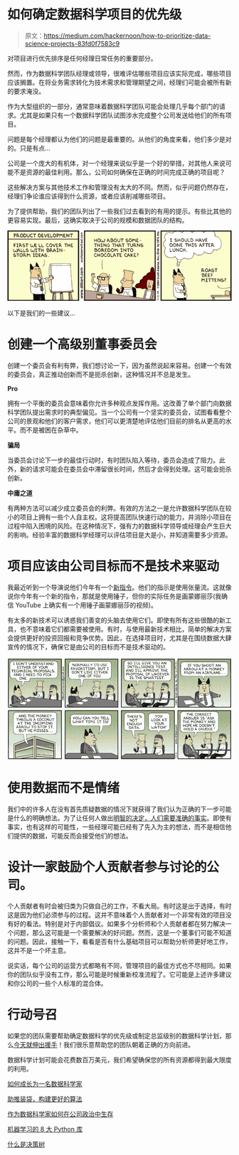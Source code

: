 # 如何确定数据科学项目的优先级

> 原文：<https://medium.com/hackernoon/how-to-prioritize-data-science-projects-83fd0f7583c9>

对项目进行优先排序是任何经理日常任务的重要部分。

然而，作为数据科学团队经理或领导，很难评估哪些项目应该实际完成，哪些项目应该搁置。在将业务需求转化为技术需求和管理期望之间，经理们可能会被所有新的要求淹没。

作为大型组织的一部分，通常意味着数据科学团队可能会处理几乎每个部门的请求。尤其是如果只有一个数据科学团队试图涉水完成整个公司发送给他们的所有项目。

问题是每个经理都认为他们的问题是最重要的。从他们的角度来看，他们多少是对的。只是有点…

公司是一个庞大的有机体，对一个经理来说似乎是一个好的举措，对其他人来说可能不是资源的最佳利用。那么，公司如何确保在正确的时间完成正确的项目呢？

这些解决方案与其他技术工作和管理没有太大的不同。然而，似乎问题仍然存在，经理们争论谁应该得到什么资源，或者应该削减哪些项目。

为了提供帮助，我们的团队列出了一些我们过去看到的有用的提示。有些比其他的更容易实现。最后，这确实取决于公司的规模和数据团队的结构。

![](img/cdd1831db2b6c4109c74c74bfb050af3.png)

以下是我们的一些建议…

# 创建一个高级别董事委员会

创建一个委员会有利有弊，我们想讨论一下，因为虽然说起来容易。创建一个有效的委员会，真正推动创新而不是扼杀创新，这种情况并不总是发生。

**Pro**

拥有一个平衡的委员会意味着你允许多种观点发挥作用。这改善了单个部门向数据科学团队提出需求时的典型偏见。当一个公司有一个坚实的委员会，试图看看整个公司的景观和他们的客户需求，他们可以更清楚地评估他们目前的排名从更高的水平。而不是被困在杂草中。

**骗局**

当委员会讨论下一步的最佳行动时，有时团队陷入等待，委员会造成了阻力。此外，新的请求可能会在委员会中滞留很长时间，然后才会得到处理。这可能会扼杀创新。

**中庸之道**

有两种方法可以减少成立委员会的利弊。有效的方法之一是允许数据科学团队在较小的项目上拥有一些个人自主权。这将提高团队快速行动的能力，并消除小项目在过程中陷入困境的风险。在这种情况下，强有力的数据科学领导或经理会产生巨大的影响。经验丰富的数据科学经理可以评估项目是大是小，并知道需要多少资源。

# 项目应该由公司目标而不是技术来驱动

我最近听到一个导演说他们今年有一个[新指令](https://www.business-case-analysis.com/business-strategy.html)。他们的指示是使用张量流。这就像说你今年有一个新的指令，那就是使用锤子，但你的实际任务是画蒙娜丽莎(我确信 YouTube 上确实有一个用锤子画蒙娜丽莎的视频)。

有太多的新技术可以诱惑我们善变的头脑去使用它们。即使有所有这些很酷的新工具，也不意味着它们都需要被使用。有时，与使用最新技术相比，简单的解决方案会提供更好的投资回报和竞争优势。因此，在选择项目时，尤其是在围绕数据大肆宣传的情况下，确保它是由公司的目标而不是技术驱动的。

![](img/115f9a370b09f6543e65a5334eb43257.png)

# 使用数据而不是情绪

我们中的许多人在没有首先质疑数据的情况下就获得了我们认为正确的下一步可能是什么的明确想法。为了让任何人做出[明智的决定，人们需要准确的事实](https://www.safaribooksonline.com/library/view/creating-a-data-driven/9781491916902/ch01.html)。即使有事实，也有这样的可能性，一些经理可能已经有了先入为主的想法，而不是相信他们提供的数据，可能反而会接受他们的想法。

# 设计一家鼓励个人贡献者参与讨论的公司。

个人贡献者有时会被归类为只做自己的工作，不看大局。有时这是出于选择，有时这是因为他们必须参与的过程。这并不意味着个人贡献者对一个非常有效的项目没有好的看法。特别是对于内部倡议。如果多个分析师和个人贡献者都在努力解决一个问题，那么这可能是一个需要解决的好问题。然而，这是一个董事们可能不知道的问题。因此，接触一下，看看是否有什么基础项目可以帮助分析师更好地工作，这并不是一个坏主意。

说实话，每个公司的运营方式都略有不同，管理项目的最佳方式也不尽相同。如果你的团队似乎没有工作，那么可能是时候重新校准流程了。它可能是上述许多建议和你公司的一些个人标准的混合体。

# 行动号召

如果您的团队需要帮助确定数据科学的优先级或制定总监级别的数据科学计划，那么[今天就伸出援手](https://www.theseattledataguy.com/contact-data/)！我们很乐意帮助您的团队朝着正确的方向前进。

数据科学计划可能会花费数百万美元，我们希望确保您的所有资源都得到最大限度的利用。

[如何成长为一名数据科学家](https://hackernoon.com/how-to-grow-as-a-data-scientists-f27c9114fefb)

[助推装袋，构建更好的算法](https://towardsdatascience.com/how-to-develop-a-robust-algorithm-c38e08f32201)

[作为数据科学家如何在公司政治中生存](https://www.theseattledataguy.com/top-30-tips-data-science-team-succeeds/)

[机器学习的 8 大 Python 库](http://www.acheronanalytics.com/acheron-blog/8-great-python-libraries-for-machine-learning)

[什么是决策树](http://www.acheronanalytics.com/acheron-blog/brilliant-explanation-of-a-decision-tree-algorithms)